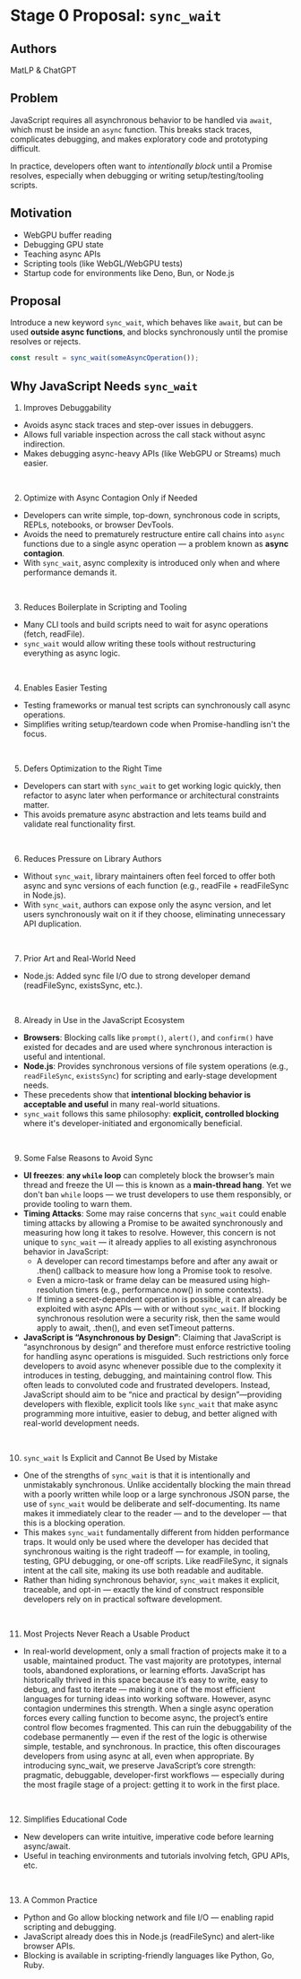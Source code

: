 # Stage 0 Proposal: `sync_wait`

## Authors
MatLP & ChatGPT

## Problem

JavaScript requires all asynchronous behavior to be handled via `await`, which must be inside an `async` function. This breaks stack traces, complicates debugging, and makes exploratory code and prototyping difficult.

In practice, developers often want to *intentionally block* until a Promise resolves, especially when debugging or writing setup/testing/tooling scripts.

## Motivation

- WebGPU buffer reading
- Debugging GPU state
- Teaching async APIs
- Scripting tools (like WebGL/WebGPU tests)
- Startup code for environments like Deno, Bun, or Node.js

## Proposal

Introduce a new keyword `sync_wait`, which behaves like `await`, but can be used **outside async functions**, and blocks synchronously until the promise resolves or rejects.

```js
const result = sync_wait(someAsyncOperation());
```


## Why JavaScript Needs `sync_wait`
1. Improves Debuggability
 - Avoids async stack traces and step-over issues in debuggers.
 - Allows full variable inspection across the call stack without async indirection.
 - Makes debugging async-heavy APIs (like WebGPU or Streams) much easier.

<br>

2. Optimize with Async Contagion Only if Needed
- Developers can write simple, top-down, synchronous code in scripts, REPLs, notebooks, or browser DevTools.
- Avoids the need to prematurely restructure entire call chains into `async` functions due to a single async operation — a problem known as **async contagion**.
- With `sync_wait`, async complexity is introduced only when and where performance demands it.

<br>

3. Reduces Boilerplate in Scripting and Tooling
 - Many CLI tools and build scripts need to wait for async operations (fetch, readFile).
 - `sync_wait` would allow writing these tools without restructuring everything as async logic.

<br>

4. Enables Easier Testing
 - Testing frameworks or manual test scripts can synchronously call async operations.
 - Simplifies writing setup/teardown code when Promise-handling isn't the focus.

<br>

5. Defers Optimization to the Right Time
 - Developers can start with `sync_wait` to get working logic quickly, then refactor to async later when performance or architectural constraints matter.
 - This avoids premature async abstraction and lets teams build and validate real functionality first.

<br>

6. Reduces Pressure on Library Authors
 - Without `sync_wait`, library maintainers often feel forced to offer both async and sync versions of each function (e.g., readFile + readFileSync in Node.js).
 - With `sync_wait`, authors can expose only the async version, and let users synchronously wait on it if they choose, eliminating unnecessary API duplication.

<br>

7. Prior Art and Real-World Need
 - Node.js: Added sync file I/O due to strong developer demand (readFileSync, existsSync, etc.).

<br>

8. Already in Use in the JavaScript Ecosystem  
- **Browsers**: Blocking calls like `prompt()`, `alert()`, and `confirm()` have existed for decades and are used where synchronous interaction is useful and intentional.
- **Node.js**: Provides synchronous versions of file system operations (e.g., `readFileSync`, `existsSync`) for scripting and early-stage development needs.
- These precedents show that **intentional blocking behavior is acceptable and useful** in many real-world situations.
- `sync_wait` follows this same philosophy: **explicit, controlled blocking** where it's developer-initiated and ergonomically beneficial.

<br>

9. Some False Reasons to Avoid Sync
 - **UI freezes**: **any `while` loop** can completely block the browser’s main thread and freeze the UI — this is known as a **main-thread hang**. Yet we don't ban `while` loops — we trust developers to use them responsibly, or provide tooling to warn them.
 - **Timing Attacks**: Some may raise concerns that `sync_wait` could enable timing attacks by allowing a Promise to be awaited synchronously and measuring how long it takes to resolve. However, this concern is not unique to `sync_wait` — it already applies to all existing asynchronous behavior in JavaScript:
    + A developer can record timestamps before and after any await or .then() callback to measure how long a Promise took to resolve.
    + Even a micro-task or frame delay can be measured using high-resolution timers (e.g., performance.now() in some contexts).
    + If timing a secret-dependent operation is possible, it can already be exploited with async APIs — with or without `sync_wait`. If blocking synchronous resolution were a security risk, then the same would apply to await, .then(), and even setTimeout patterns.
 - **JavaScript is “Asynchronous by Design”**: Claiming that JavaScript is “asynchronous by design” and therefore must enforce restrictive tooling for handling async operations is misguided. Such restrictions only force developers to avoid async whenever possible due to the complexity it introduces in testing, debugging, and maintaining control flow. This often leads to convoluted code and frustrated developers. Instead, JavaScript should aim to be “nice and practical by design”—providing developers with flexible, explicit tools like `sync_wait` that make async programming more intuitive, easier to debug, and better aligned with real-world development needs.

<br>

10. `sync_wait` Is Explicit and Cannot Be Used by Mistake
 - One of the strengths of `sync_wait` is that it is intentionally and unmistakably synchronous. Unlike accidentally blocking the main thread with a poorly written while loop or a large synchronous JSON parse, the use of `sync_wait` would be deliberate and self-documenting. Its name makes it immediately clear to the reader — and to the developer — that this is a blocking operation.
 - This makes `sync_wait` fundamentally different from hidden performance traps. It would only be used where the developer has decided that synchronous waiting is the right tradeoff — for example, in tooling, testing, GPU debugging, or one-off scripts. Like readFileSync, it signals intent at the call site, making its use both readable and auditable.
 - Rather than hiding synchronous behavior, `sync_wait` makes it explicit, traceable, and opt-in — exactly the kind of construct responsible developers rely on in practical software development.

<br>

11. Most Projects Never Reach a Usable Product
 - In real-world development, only a small fraction of projects make it to a usable, maintained product. The vast majority are prototypes, internal tools, abandoned explorations, or learning efforts. JavaScript has historically thrived in this space because it’s easy to write, easy to debug, and fast to iterate — making it one of the most efficient languages for turning ideas into working software.
However, async contagion undermines this strength. When a single async operation forces every calling function to become async, the project’s entire control flow becomes fragmented. This can ruin the debuggability of the codebase permanently — even if the rest of the logic is otherwise simple, testable, and synchronous. In practice, this often discourages developers from using async at all, even when appropriate.
By introducing sync_wait, we preserve JavaScript’s core strength: pragmatic, debuggable, developer-first workflows — especially during the most fragile stage of a project: getting it to work in the first place.

<br>

12. Simplifies Educational Code
 - New developers can write intuitive, imperative code before learning async/await.
 - Useful in teaching environments and tutorials involving fetch, GPU APIs, etc.

<br>

13. A Common Practice
 - Python and Go allow blocking network and file I/O — enabling rapid scripting and debugging.
 - JavaScript already does this in Node.js (readFileSync) and alert-like browser APIs.
 - Blocking is available in scripting-friendly languages like Python, Go, Ruby.


